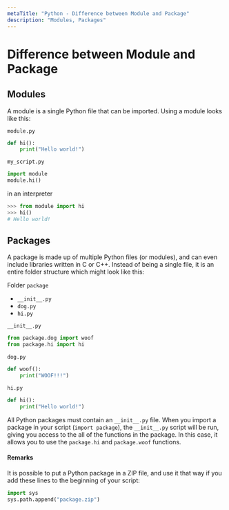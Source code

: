 ```yaml
---
metaTitle: "Python - Difference between Module and Package"
description: "Modules, Packages"
---
```


# Difference between Module and Package



## Modules


A module is a single Python file that can be imported. Using a module looks like this:

`module.py`

```py
def hi():
    print("Hello world!")

```

`my_script.py`

```py
import module
module.hi()

```

in an interpreter

```py
>>> from module import hi
>>> hi()
# Hello world!

```



## Packages


A package is made up of multiple Python files (or modules), and can even include libraries written in C or C++. Instead of being a single file, it is an entire folder structure which might look like this:

Folder `package`

- `__init__.py`
- `dog.py`
- `hi.py`

`__init__.py`

```py
from package.dog import woof
from package.hi import hi

```

`dog.py`

```py
def woof():
    print("WOOF!!!")

```

`hi.py`

```py
def hi():
    print("Hello world!")

```

All Python packages must contain an `__init__.py` file. When you import a package in your script (`import package`), the `__init__.py` script will be run, giving you access to the all of the functions in the package. In this case, it allows you to use the `package.hi` and `package.woof` functions.



#### Remarks


It is possible to put a Python package in a ZIP file, and use it that way if you add these lines to the beginning of your script:

```py
import sys
sys.path.append("package.zip")

```


